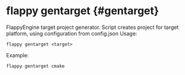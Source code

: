 flappy gentarget {#gentarget}
=========
FlappyEngine target project generator.
Script creates project for target platform,
using configuration from config.json
Usage:

    flappy gentarget <target>

Example:

    flappy gentarget cmake
